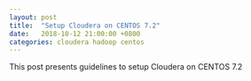 ```yaml
---
layout: post
title:  "Setup Cloudera on CENTOS 7.2"
date:   2018-10-12 21:00:00 +0800
categories: cloudera hadoop centos
---
```

This post presents guidelines to setup Cloudera on CENTOS 7.2
